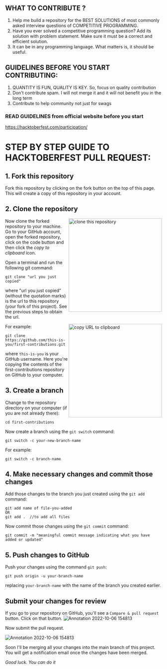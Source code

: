 ## WHAT TO CONTRIBUTE ?
   1. Help me build a repository for the BEST SOLUTIONS of most commonly asked interview questions of COMPETITIVE PROGRAMMING.
   2. Have you ever solved a competitive programming question? Add its solution with problem statement. Make sure it must be a correct and efficient solution.
   3. It can be in any programming language. What matters is, it should be useful.
   
## GUIDELINES BEFORE YOU START CONTRIBUTING:
  1. QUANTITY IS FUN, QUALITY IS KEY. So, focus on quality contribution
  2. Don't contribute spam. I will not merge it and it will not benefit you in the long term
  3. Contribute to help community not just for swags

### READ GUIDELINES from official website before you start
https://hacktoberfest.com/participation/


# STEP BY STEP GUIDE TO HACKTOBERFEST PULL REQUEST:

## 1. Fork this repository

Fork this repository by clicking on the fork button on the top of this page.
This will create a copy of this repository in your account.

## 2. Clone the repository

<img align="right" width="300" src="https://firstcontributions.github.io/assets/Readme/clone.png" alt="clone this repository" />

Now clone the forked repository to your machine. Go to your GitHub account, open the forked repository, click on the code button and then click the _copy to clipboard_ icon.

Open a terminal and run the following git command:

```
git clone "url you just copied"
```

where "url you just copied" (without the quotation marks) is the url to this repository (your fork of this project). See the previous steps to obtain the url.

<img align="right" width="300" src="https://firstcontributions.github.io/assets/Readme/copy-to-clipboard.png" alt="copy URL to clipboard" />

For example:

```
git clone https://github.com/this-is-you/first-contributions.git
```

where `this-is-you` is your GitHub username. Here you're copying the contents of the first-contributions repository on GitHub to your computer.

## 3. Create a branch

Change to the repository directory on your computer (if you are not already there):

```
cd first-contributions
```

Now create a branch using the `git switch` command:

```
git switch -c your-new-branch-name
```

For example:

```
git switch -c branch-name
```

## 4. Make necessary changes and commit those changes

Add those changes to the branch you just created using the `git add` command:

```
git add name of file-you-added
OR
git add .  //to add all files
```

Now commit those changes using the `git commit` command:

```
git commit -m "meaningful commit message indicating what you have added or updated"
```


## 5. Push changes to GitHub

Push your changes using the command `git push`:

```
git push origin -u your-branch-name
```

replacing `your-branch-name` with the name of the branch you created earlier.


## Submit your changes for review

If you go to your repository on GitHub, you'll see a `Compare & pull request` button. Click on that button.
![Annotation 2022-10-06 154813](https://user-images.githubusercontent.com/80174852/194636271-f2ae178e-c583-4f28-861d-22782c1e708f.png)

Now submit the pull request.

![Annotation 2022-10-06 154813](https://user-images.githubusercontent.com/80174852/194636342-7e09b569-e9af-4fd6-a762-ec8aa32af917.png)

Soon I'll be merging all your changes into the main branch of this project. You will get a notification email once the changes have been merged.

*Good luck. You can do it*
